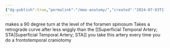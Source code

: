 ```yaml
---
{"dg-publish":true,"permalink":"/mma-anatomy/","created":"2024-07-03T11:55:00.960-07:00","updated":"2025-09-24T09:37:59.427-07:00"}
---
```




makes a 90 degree turn at the level of the foramen spinosum
Takes a retrograde curve after
less wiggly than the [[Superficial Temporal Artery; STA\|Superficial Temporal Artery; STA]]
you take this artery every time you do a frontotemporal craniotomy